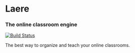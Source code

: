 # Laere

### The online classroom engine

[![Build Status](https://travis-ci.org/moongate/laere.png)](https://travis-ci.org/moongate/laere)

The best way to organize and teach your online classrooms.
